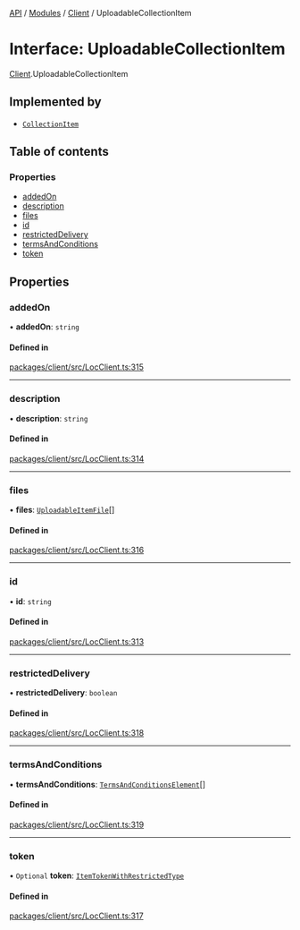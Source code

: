 [API](../API.md) / [Modules](../modules.md) / [Client](../modules/Client.md) / UploadableCollectionItem

# Interface: UploadableCollectionItem

[Client](../modules/Client.md).UploadableCollectionItem

## Implemented by

- [`CollectionItem`](../classes/Client.CollectionItem.md)

## Table of contents

### Properties

- [addedOn](Client.UploadableCollectionItem.md#addedon)
- [description](Client.UploadableCollectionItem.md#description)
- [files](Client.UploadableCollectionItem.md#files)
- [id](Client.UploadableCollectionItem.md#id)
- [restrictedDelivery](Client.UploadableCollectionItem.md#restricteddelivery)
- [termsAndConditions](Client.UploadableCollectionItem.md#termsandconditions)
- [token](Client.UploadableCollectionItem.md#token)

## Properties

### addedOn

• **addedOn**: `string`

#### Defined in

[packages/client/src/LocClient.ts:315](https://github.com/logion-network/logion-api/blob/main/packages/client/src/LocClient.ts#L315)

___

### description

• **description**: `string`

#### Defined in

[packages/client/src/LocClient.ts:314](https://github.com/logion-network/logion-api/blob/main/packages/client/src/LocClient.ts#L314)

___

### files

• **files**: [`UploadableItemFile`](Client.UploadableItemFile.md)[]

#### Defined in

[packages/client/src/LocClient.ts:316](https://github.com/logion-network/logion-api/blob/main/packages/client/src/LocClient.ts#L316)

___

### id

• **id**: `string`

#### Defined in

[packages/client/src/LocClient.ts:313](https://github.com/logion-network/logion-api/blob/main/packages/client/src/LocClient.ts#L313)

___

### restrictedDelivery

• **restrictedDelivery**: `boolean`

#### Defined in

[packages/client/src/LocClient.ts:318](https://github.com/logion-network/logion-api/blob/main/packages/client/src/LocClient.ts#L318)

___

### termsAndConditions

• **termsAndConditions**: [`TermsAndConditionsElement`](Client.TermsAndConditionsElement.md)[]

#### Defined in

[packages/client/src/LocClient.ts:319](https://github.com/logion-network/logion-api/blob/main/packages/client/src/LocClient.ts#L319)

___

### token

• `Optional` **token**: [`ItemTokenWithRestrictedType`](Client.ItemTokenWithRestrictedType.md)

#### Defined in

[packages/client/src/LocClient.ts:317](https://github.com/logion-network/logion-api/blob/main/packages/client/src/LocClient.ts#L317)
